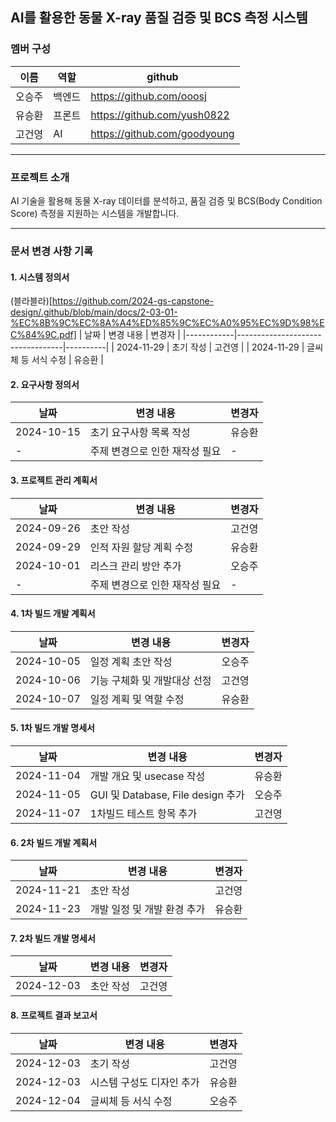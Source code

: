 ## AI를 활용한 동물 X-ray 품질 검증 및 BCS 측정 시스템

### 멤버 구성
|이름|역할|github|
|------|---|---|
|오승주|백엔드|https://github.com/ooosj|
|유승환|프론트|https://github.com/yush0822|
|고건영|AI|https://github.com/goodyoung|

---
### 프로젝트 소개
AI 기술을 활용해 동물 X-ray 데이터를 분석하고, 품질 검증 및 BCS(Body Condition Score) 측정을 지원하는 시스템을 개발합니다.

---

### 문서 변경 사항 기록

#### 1. **시스템 정의서**
(블라블라)[https://github.com/2024-gs-capstone-design/.github/blob/main/docs/2-03-01-%EC%8B%9C%EC%8A%A4%ED%85%9C%EC%A0%95%EC%9D%98%EC%84%9C.pdf]
| 날짜       | 변경 내용                        | 변경자   |
|------------|----------------------------------|----------|
| 2024-11-29 | 초기 작성                        | 고건영   |
| 2024-11-29 | 글씨체 등 서식 수정               | 유승환   |

#### 2. **요구사항 정의서**
| 날짜       | 변경 내용                        | 변경자   |
|------------|----------------------------------|----------|
| 2024-10-15 | 초기 요구사항 목록 작성           | 유승환   |
| -          | 주제 변경으로 인한 재작성 필요      |   -    |

#### 3. **프로젝트 관리 계획서**
| 날짜       | 변경 내용                        | 변경자   |
|------------|----------------------------------|----------|
| 2024-09-26 | 초안 작성                         | 고건영   |
| 2024-09-29 | 인적 자원 할당 계획 수정          | 유승환   |
| 2024-10-01 | 리스크 관리 방안 추가             | 오승주   |
| -          | 주제 변경으로 인한 재작성 필요      |   -    |

#### 4. **1차 빌드 개발 계획서**
| 날짜       | 변경 내용                        | 변경자   |
|------------|----------------------------------|----------|
| 2024-10-05 | 일정 계획 초안 작성               | 오승주   |
| 2024-10-06 | 기능 구체화 및 개발대상 선정       | 고건영   |
| 2024-10-07 | 일정 계획 및 역할 수정            | 유승환   |

#### 5. **1차 빌드 개발 명세서**
| 날짜       | 변경 내용                        | 변경자   |
|------------|----------------------------------|----------|
| 2024-11-04 | 개발 개요 및 usecase 작성         | 유승환   |
| 2024-11-05 | GUI 및 Database, File design 추가 | 오승주   |
| 2024-11-07 | 1차빌드 테스트 항목 추가           | 고건영   |

#### 6. **2차 빌드 개발 계획서**
| 날짜       | 변경 내용                        | 변경자   |
|------------|----------------------------------|----------|
| 2024-11-21 | 초안 작성                        | 고건영   |
| 2024-11-23 | 개발 일정 및 개발 환경 추가         | 유승환   |

#### 7. **2차 빌드 개발 명세서**
| 날짜       | 변경 내용                        | 변경자   |
|------------|----------------------------------|----------|
| 2024-12-03 | 초안 작성                        | 고건영   |

#### 8. **프로젝트 결과 보고서**
| 날짜       | 변경 내용                        | 변경자   |
|------------|----------------------------------|----------|
| 2024-12-03 | 초기 작성                        | 고건영   |
| 2024-12-03 | 시스템 구성도 디자인 추가         | 유승환   |
| 2024-12-04 | 글씨체 등 서식 수정               | 오승주   |

